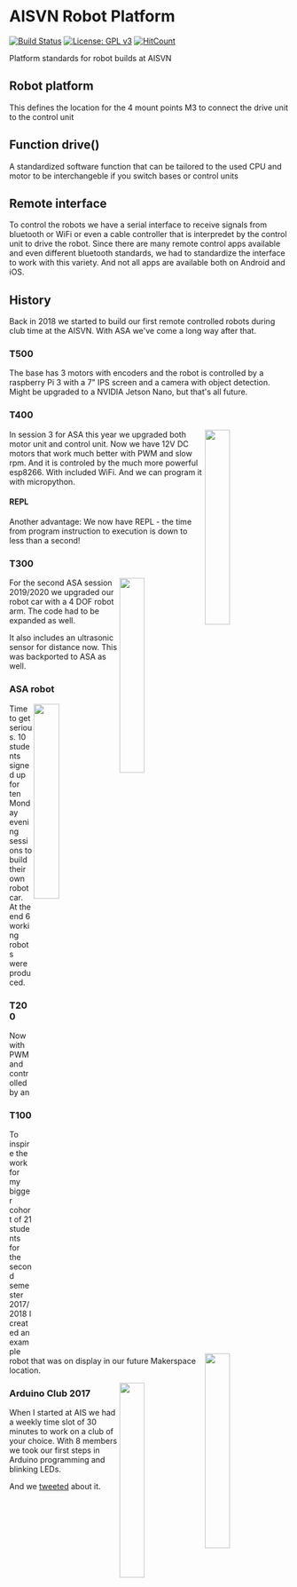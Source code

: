 # AISVN Robot Platform
[![Build Status](https://travis-ci.com/kreier/aisvn.svg?branch=master)](https://travis-ci.com/kreier/aisvn)
[![License: GPL v3](https://img.shields.io/badge/License-GPLv3-blue.svg)](https://www.gnu.org/licenses/gpl-3.0)
[![HitCount](http://hits.dwyl.io/kreier/aisvn.svg)](http://hits.dwyl.io/kreier/aisvn)

Platform standards for robot builds at AISVN

## Robot platform

This defines the location for the 4 mount points M3 to connect the drive unit to the control unit

## Function drive()

A standardized software function that can be tailored to the used CPU and motor to be interchangeble if you switch bases or control units

## Remote interface

To control the robots we have a serial interface to receive signals from bluetooth or WiFi or even a cable controller that is interpredet by the control unit to drive the robot. Since there are many remote control apps available and even different bluetooth standards, we had to standardize the interface to work with this variety. And not all apps are available both on Android and iOS.

## History

Back in 2018 we started to build our first remote controlled robots during club time at the AISVN. With ASA we've come a long way after that.

### T500

The base has 3 motors with encoders and the robot is controlled by a raspberry Pi 3 with a 7" IPS screen and a camera with object detection. Might be upgraded to a NVIDIA Jetson Nano, but that's all future.

### T400
<img src="https://github.com/kreier/T300/raw/master/docs/T400-20191119.jpg" width='30%' align='right'>

In session 3 for ASA this year we upgraded both motor unit and control unit. Now we have 12V DC motors that work much better with PWM and slow rpm. And it is controled by the much more powerful esp8266. With included WiFi. And we can program it with micropython. 

#### REPL
Another advantage: We now have REPL - the time from program instruction to execution is down to less than a second!

### T300
<img src="https://github.com/kreier/T300/raw/master/docs/T300-20191119.jpg" width='30%' align='right'>

For the second ASA session 2019/2020 we upgraded our robot car with a 4 DOF robot arm. The code had to be expanded as well.

It also includes an ultrasonic sensor for distance now. This was backported to ASA as well.

### ASA robot
<img src="https://github.com/kreier/T300/raw/master/docs/asa-20191119.jpg" width='30%' align='right'>

Time to get serious. 10 students signed up for ten Monday evening sessions to build their own robot car. At the end 6 working robots were produced.

### T200
<img src="https://github.com/kreier/T300/raw/master/docs/T200-20191119.jpg" width='30%' align='right'>

Now with PWM and controlled by an

### T100

To inspire the work for my bigger cohort of 21 students for the second semester 2017/2018 I created an example robot that was on display in our future Makerspace location.

<img src="https://github.com/kreier/T300/raw/master/docs/T100-20191119.jpg" width='30%' align='right'>

### Arduino Club 2017

When I started at AIS we had a weekly time slot of 30 minutes to work on a club of your choice. With 8 members we took our first steps in Arduino programming and blinking LEDs.

And we [tweeted](https://twitter.com/matthiashcmc/status/971250335628046337) about it.
